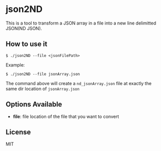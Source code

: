 # json2ND 

This is a tool to transform a JSON array in a file into a new line delimitted JSON(ND JSON). 

## How to use it
```
$ ./json2ND --file <jsonFilePath>
```
Example:
```
$ ./json2ND --file jsonArray.json
```
The command above will create a `nd_jsonArray.json` file at exactly the same dir location of `jsonArray.json`
## Options Available
- **file**: file location of the file that you want to convert


## License

MIT
